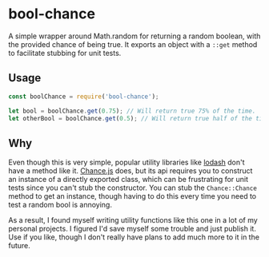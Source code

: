 # bool-chance

A simple wrapper around Math.random for returning a random boolean, with the
provided chance of being true. It exports an object with a `::get` method to
facilitate stubbing for unit tests.

## Usage
```js
const boolChance = require('bool-chance');

let bool = boolChance.get(0.75); // Will return true 75% of the time.
let otherBool = boolChance.get(0.5); // Will return true half of the time.
```


## Why

Even though this is very simple, popular utility libraries like
[lodash](https://lodash.com/) don't have a method like it.
[Chance.js](http://chancejs.com/) does, but its api requires you to construct
an instance of a directly exported class, which can be frustrating for unit
tests since you can't stub the constructor. You can stub the `Chance::Chance`
method to get an instance, though having to do this every time you need to test
a random bool is annoying.

As a result, I found myself writing utility functions like this one in a lot of
my personal projects. I figured I'd save myself some trouble and just publish
it. Use if you like, though I don't really have plans to add much more to it in
the future.
